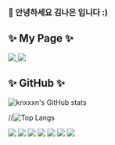 ### 👋 안녕하세요 김나은 입니다 :)



## :sparkles: My Page :sparkles:
<a href="https://velog.io/@nxxxn">
  <img src="https://img.shields.io/badge/velog-20C997?style=flat-square&logo=velog&logoColor=white&link=https://velog.io/@nxxxn"/> <img src="https://img.shields.io/badge/notion-000000?style=flat-square&logo=notion&logoColor=white"/>
</a> 



## :sparkles: GitHub :sparkles:
![knxxxn's GitHub stats](https://github-readme-stats.vercel.app/api?username=knxxxn&show_icons=true&theme=radical)

//![Top Langs](https://github-readme-stats.vercel.app/api/top-langs/?username=knxxxn&hide_progress=true&theme=radical)

<img src="https://img.shields.io/badge/python-3776AB?style=flat&logo=python&logoColor=white"/>
<img src="https://img.shields.io/badge/kotlin-7F52FF?style=flat&logo=kotlin&logoColor=white"/>
<img src="https://img.shields.io/badge/node.js-339933?style=flat&logo=node.js&logoColor=white"/>
<img src="https://img.shields.io/badge/javascript-F7DF1E?style=flat&logo=javascript&logoColor=white"/>
<img src="https://img.shields.io/badge/spring-6DB33F?style=flat&logo=spring&logoColor=white"/>
<img src="https://img.shields.io/badge/c++-00599C?style=flat&logo=c++&logoColor=white"/>
<img src="https://img.shields.io/badge/c#-512BD4?style=flat&logo=c#&logoColor=white"/>

